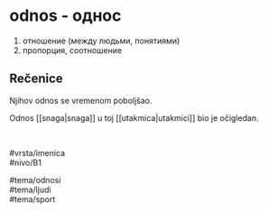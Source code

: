 # odnos - однос

1. отношение (между людьми, понятиями)  
2. пропорция, соотношение

## Rečenice

Njihov odnos se vremenom poboljšao.

Odnos [[snaga|snaga]] u toj [[utakmica|utakmici]] bio je očigledan.

<br>

#vrsta/imenica  
#nivo/B1  

#tema/odnosi  
#tema/ljudi  
#tema/sport  
